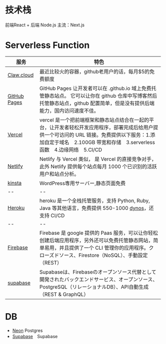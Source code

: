 # 技术栈
前端React + 后端 Node.js       主流：Next.js


# Serverless Function
服务|特色
--|--
[Claw.cloud](https://run.claw.cloud/)|最近比较火的容器，github老用户的话，每月$5的免费额度
[GitHub Pages](https://pages.github.com)|GitHub Pages 让开发者可以在 .github.io 域上免费托管静态站点。 它可以让你在 github 仓库中写博客然后托管静态站点，github 配置简单，但是没有提供后端能力，国内访问速度不佳。
[Vercel](https://vercel.com/)|vercel 是一个把前端框架和静态站点结合在一起的平台，让开发者轻松开发应用程序，部署完成后给用户提供一个可访问的 URL 链接。免费提供以下服务：1.添加自定于域名　2.100GB 带宽和存储　3.serverless 函数　4.边缘网络　5.CI/CD
[Netlify](https://www.netlify.com/)|Netlify 与 Vercel 类似， 是 Vercel 的直接竞争对手，此外 Netlify 提供每个站点每月 1000 个已识别的活跃用户和站点分析。
[kinsta](https://kinsta.com/)|WordPress専用サーバー,静态页面免费
--|--
[Heroku](https://www.heroku.com/)|heroku 是一个全栈托管服务，支持 Python, Ruby, Java 等其他语言，免费提供 550-1000 [dynos](https://devcenter.heroku.com/articles/usage-and-billing#computing-usage)，还支持 CI/CD
--|--
[Firebase](https://firebase.google.com/)|Firebase 是 google 提供的 Paas 服务，可以让你轻松创建后端应用程序，另外还可以免费托管静态网站，简单易用，并且提供了一个 CLI 管理你的应用程序。クローズドソース、Firestore（NoSQL）、手動設定（REST）
[supabase](https://supabase.com/)|Supabaseは、Firebaseのオープンソース代替として開発されたバックエンドサービス、オープンソース、PostgreSQL（リレーショナルDB）、API自動生成（REST & GraphQL）



# DB 
- [Neon](https://neon.com/)    Postgres
- [Supabase](https://supabase.com/dashboard)　Supabase

